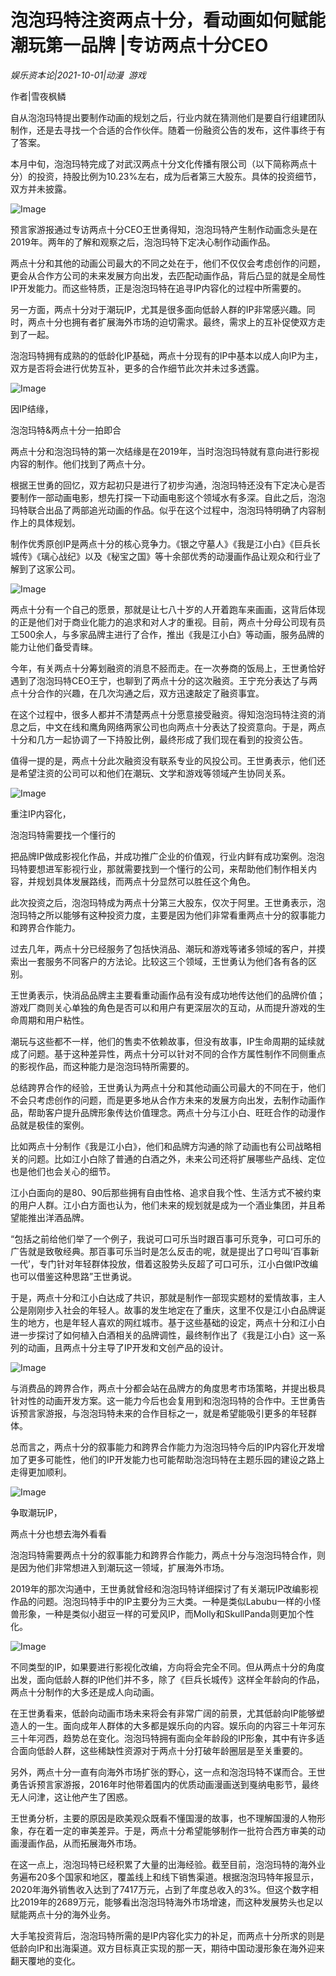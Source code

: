 # 泡泡玛特注资两点十分，看动画如何赋能潮玩第一品牌 |专访两点十分CEO

*娱乐资本论|2021-10-01|动漫 
                                                游戏*

作者|雪夜枫鳞

自从泡泡玛特提出要制作动画的规划之后，行业内就在猜测他们是要自行组建团队制作，还是去寻找一个合适的合作伙伴。随着一份融资公告的发布，这件事终于有了答案。

本月中旬，泡泡玛特完成了对武汉两点十分文化传播有限公司（以下简称两点十分）的投资，持股比例为10.23%左右，成为后者第三大股东。具体的投资细节，双方并未披露。

![Image](https://inews.gtimg.com/newsapp_bt/0/14030645405/641)

预言家游报通过专访两点十分CEO王世勇得知，泡泡玛特产生制作动画念头是在2019年。两年的了解和观察之后，泡泡玛特下定决心制作动画作品。

两点十分和其他的动画公司最大的不同之处在于，他们不仅仅会考虑创作的问题，更会从合作方公司的未来发展方向出发，去匹配动画作品，背后凸显的就是全局性IP开发能力。而这些特质，正是泡泡玛特在追寻IP内容化的过程中所需要的。

另一方面，两点十分对于潮玩IP，尤其是很多面向低龄人群的IP非常感兴趣。同时，两点十分也拥有者扩展海外市场的迫切需求。最终，需求上的互补促使双方走到了一起。

泡泡玛特拥有成熟的的低龄化IP基础，两点十分现有的IP中基本以成人向IP为主，双方是否将会进行优势互补，更多的合作细节此次并未过多透露。

![Image](https://inews.gtimg.com/newsapp_bt/0/14030645396/641)

因IP结缘，

泡泡玛特&两点十分一拍即合

两点十分和泡泡玛特的第一次结缘是在2019年，当时泡泡玛特就有意向进行影视内容的制作。他们找到了两点十分。

根据王世勇的回忆，双方起初只是进行了初步沟通，泡泡玛特还没有下定决心是否要制作一部动画电影，想先打探一下动画电影这个领域水有多深。自此之后，泡泡玛特联合出品了两部追光动画的作品。似乎在这个过程中，泡泡玛特明确了内容制作上的具体规划。

制作优秀原创IP是两点十分的核心竞争力。《银之守墓人》《我是江小白》《巨兵长城传》《璃心战纪》以及《秘宝之国》等十余部优秀的动漫画作品让观众和行业了解到了这家公司。

![Image](https://inews.gtimg.com/newsapp_bt/0/14030645415/641)

两点十分有一个自己的愿景，那就是让七八十岁的人开着跑车来画画，这背后体现的正是他们对于商业化能力的追求和对人才的重视。目前，两点十分母公司现有员工500余人，与多家品牌主进行了合作，推出《我是江小白》等动画，服务品牌的能力让他们备受青睐。

今年，有关两点十分筹划融资的消息不胫而走。在一次券商的饭局上，王世勇恰好遇到了泡泡玛特CEO王宁，也聊到了两点十分的这次融资。王宁充分表达了与两点十分合作的兴趣，在几次沟通之后，双方迅速敲定了融资事宜。

在这个过程中，很多人都并不清楚两点十分愿意接受融资。得知泡泡玛特注资的消息之后，中文在线和鹰角网络两家公司也向两点十分表达了投资意向。于是，两点十分和几方一起协调了一下持股比例，最终形成了我们现在看到的投资公告。

值得一提的是，两点十分此次融资没有联系专业的风投公司。王世勇表示，他们还是希望注资的公司可以和他们在潮玩、文学和游戏等领域产生协同关系。

![Image](https://inews.gtimg.com/newsapp_bt/0/14030645404/641)

重注IP内容化，

泡泡玛特需要找一个懂行的

把品牌IP做成影视化作品，并成功推广企业的价值观，行业内鲜有成功案例。泡泡玛特要想进军影视行业，那就需要找到一个懂行的公司，来帮助他们制作相关内容，并规划具体发展路线，而两点十分显然可以胜任这个角色。

此次投资之后，泡泡玛特成为两点十分第三大股东，仅次于阿里。王世勇表示，泡泡玛特之所以能够有这种投资力度，主要是因为他们非常看重两点十分的叙事能力和跨界合作能力。

过去几年，两点十分已经服务了包括快消品、潮玩和游戏等诸多领域的客户，并摸索出一套服务不同客户的方法论。比较这三个领域，王世勇认为他们各有各的区别。

王世勇表示，快消品品牌主主要看重动画作品有没有成功地传达他们的品牌价值；游戏厂商则关心单独的角色是否可以和用户有更深层次的互动，从而提升游戏的生命周期和用户粘性。

潮玩与这些都不一样，他们的售卖不依赖故事，但没有故事，IP生命周期的延续就成了问题。基于这种差异性，两点十分可以针对不同的合作方属性制作不同侧重点的影视作品，而这种能力是泡泡玛特所需要的。

总结跨界合作的经验，王世勇认为两点十分和其他动画公司最大的不同在于，他们不会只考虑创作的问题，而是更多地从合作方未来的发展方向出发，去制作动画作品，帮助客户提升品牌形象传达价值理念。两点十分与江小白、旺旺合作的动漫作品就是极佳的案例。

比如两点十分制作《我是江小白》，他们和品牌方沟通的除了动画也有公司战略相关的问题。比如江小白除了普通的白酒之外，未来公司还将扩展哪些产品线、定位也是他们也会关心的细节。

江小白面向的是80、90后那些拥有自由性格、追求自我个性、生活方式不被约束的用户人群。江小白方面也认为，他们未来的规划就是成为一个酒业集团，并且希望能推出洋酒品牌。

“包括之前给他们举了一个例子，我说可口可乐当时跟百事可乐竞争，可口可乐的广告就是致敬经典。那百事可乐当时是怎么反击的呢，就是提出了口号叫‘百事新一代’，专门针对年轻群体投放，借着这股势头反超了可口可乐，江小白做IP改编也可以借鉴这种思路”王世勇说。

于是，两点十分和江小白达成了共识，那就是制作一部现实题材的爱情故事，主人公是刚刚步入社会的年轻人。故事的发生地定在了重庆，这里不仅是江小白品牌诞生的地方，也是年轻人喜欢的网红城市。基于这些基础的设定，两点十分和江小白进一步探讨了如何植入白酒相关的品牌调性，最终制作出了《我是江小白》这一系列的动画，且两点十分主导了IP开发和文创产品的设计。

![Image](https://inews.gtimg.com/newsapp_bt/0/14030645403/641)

与消费品的跨界合作，两点十分都会站在品牌方的角度思考市场策略，并提出极具针对性的动画开发方案。这一能力今后也会复用到和泡泡玛特的合作中。王世勇告诉预言家游报，与泡泡玛特未来的合作目标之一，就是希望能吸引更多的年轻群体。

总而言之，两点十分的叙事能力和跨界合作能力为泡泡玛特今后的IP内容化开发增加了更多可能性，他们的IP开发能力也可能帮助泡泡玛特在主题乐园的建设之路上走得更加顺利。

![Image](https://inews.gtimg.com/newsapp_bt/0/14030645399/641)

争取潮玩IP，

两点十分也想去海外看看

泡泡玛特需要两点十分的叙事能力和跨界合作能力，两点十分与泡泡玛特合作，则是因为他们非常想进入到潮玩这一领域，扩展海外市场。

2019年的那次沟通中，王世勇就曾经和泡泡玛特详细探讨了有关潮玩IP改编影视作品的问题。泡泡玛特手中的IP主要分为三大类。一种是类似Labubu一样的小怪兽形象，一种是类似小甜豆一样的可爱风IP，而Molly和SkullPanda则更加个性化。

![Image](https://inews.gtimg.com/newsapp_bt/0/14030645417/641)

不同类型的IP，如果要进行影视化改编，方向将会完全不同。但从两点十分的角度出发，面向低龄人群的IP他们并不多，除了《巨兵长城传》这样全年龄向的作品，两点十分制作的大多还是成人向动画。

在王世勇看来，低龄向动画市场未来将会有非常广阔的前景，尤其低龄向IP能够塑造人的一生。面向成年人群体的大多都是娱乐向的内容。娱乐向的内容三十年河东三十年河西，趋势总在变化。泡泡玛特拥有面向全年龄段的IP形象，其中有许多适合面向低龄人群，这些稀缺性资源对于两点十分打破年龄圈层是至关重要的。

另外，两点十分一直有向海外市场扩张的野心，这一点和泡泡玛特不谋而合。王世勇告诉预言家游报，2016年时他带着国内的优质动画漫画送到戛纳电影节，最终无人问津，这让他产生了困惑。

王世勇分析，主要的原因是欧美观众既看不懂国漫的故事，也不理解国漫的人物形象，存在着一定的审美差异。于是，两点十分希望能够制作一批符合西方审美的动画漫画作品，从而拓展海外市场。

在这一点上，泡泡玛特已经积累了大量的出海经验。截至目前，泡泡玛特的海外业务遍布20多个国家和地区，覆盖线上和线下销售渠道。根据泡泡玛特年报显示，2020年海外销售收入达到了7417万元，占到了年度总收入的3%。但这个数字相比2019年的2689万元，能够看出泡泡玛特海外市场增速，而这种发展势头也足以赋能两点十分的海外业务。

大手笔投资背后，泡泡玛特所需的是IP内容化实力的补足，而两点十分所求的则是低龄向IP和出海渠道。双方目标真正实现的那一天，期待中国动漫形象在海外迎来翻天覆地的变化。

